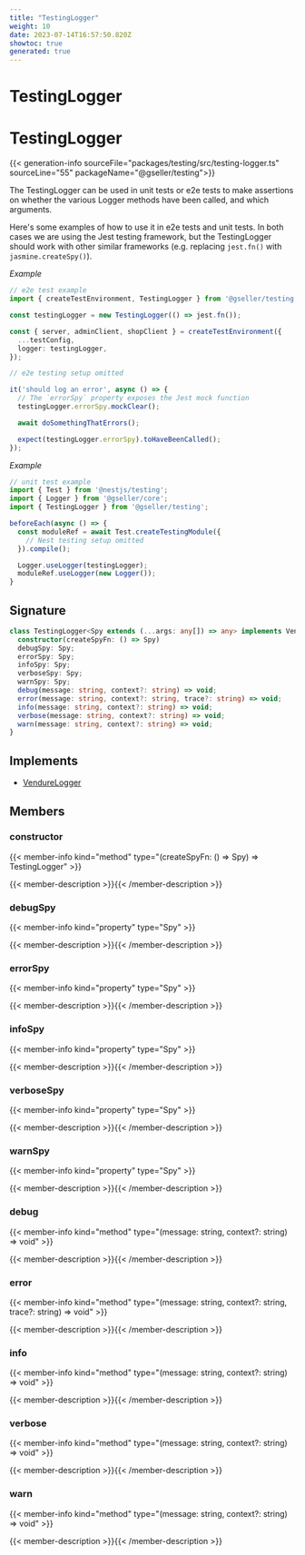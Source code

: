 ```yaml
---
title: "TestingLogger"
weight: 10
date: 2023-07-14T16:57:50.820Z
showtoc: true
generated: true
---
```

<!-- This file was generated from the Vendure source. Do not modify. Instead, re-run the "docs:build" script -->

# TestingLogger
<div class="symbol">


# TestingLogger

{{< generation-info sourceFile="packages/testing/src/testing-logger.ts" sourceLine="55" packageName="@gseller/testing">}}

The TestingLogger can be used in unit tests or e2e tests to make assertions on whether the various
Logger methods have been called, and which arguments.

Here's some examples of how to use it in e2e tests and unit tests. In both cases we are using
the Jest testing framework, but the TestingLogger should work with other similar frameworks
(e.g. replacing `jest.fn()` with `jasmine.createSpy()`).

*Example*

```TypeScript
// e2e test example
import { createTestEnvironment, TestingLogger } from '@gseller/testing';

const testingLogger = new TestingLogger(() => jest.fn());

const { server, adminClient, shopClient } = createTestEnvironment({
  ...testConfig,
  logger: testingLogger,
});

// e2e testing setup omitted

it('should log an error', async () => {
  // The `errorSpy` property exposes the Jest mock function
  testingLogger.errorSpy.mockClear();

  await doSomethingThatErrors();

  expect(testingLogger.errorSpy).toHaveBeenCalled();
});
```

*Example*

```TypeScript
// unit test example
import { Test } from '@nestjs/testing';
import { Logger } from '@gseller/core';
import { TestingLogger } from '@gseller/testing';

beforeEach(async () => {
  const moduleRef = await Test.createTestingModule({
    // Nest testing setup omitted
  }).compile();

  Logger.useLogger(testingLogger);
  moduleRef.useLogger(new Logger());
}
```

## Signature

```TypeScript
class TestingLogger<Spy extends (...args: any[]) => any> implements VendureLogger {
  constructor(createSpyFn: () => Spy)
  debugSpy: Spy;
  errorSpy: Spy;
  infoSpy: Spy;
  verboseSpy: Spy;
  warnSpy: Spy;
  debug(message: string, context?: string) => void;
  error(message: string, context?: string, trace?: string) => void;
  info(message: string, context?: string) => void;
  verbose(message: string, context?: string) => void;
  warn(message: string, context?: string) => void;
}
```
## Implements

 * <a href='/typescript-api/logger/vendure-logger#vendurelogger'>VendureLogger</a>


## Members

### constructor

{{< member-info kind="method" type="(createSpyFn: () =&#62; Spy) => TestingLogger"  >}}

{{< member-description >}}{{< /member-description >}}

### debugSpy

{{< member-info kind="property" type="Spy"  >}}

{{< member-description >}}{{< /member-description >}}

### errorSpy

{{< member-info kind="property" type="Spy"  >}}

{{< member-description >}}{{< /member-description >}}

### infoSpy

{{< member-info kind="property" type="Spy"  >}}

{{< member-description >}}{{< /member-description >}}

### verboseSpy

{{< member-info kind="property" type="Spy"  >}}

{{< member-description >}}{{< /member-description >}}

### warnSpy

{{< member-info kind="property" type="Spy"  >}}

{{< member-description >}}{{< /member-description >}}

### debug

{{< member-info kind="method" type="(message: string, context?: string) => void"  >}}

{{< member-description >}}{{< /member-description >}}

### error

{{< member-info kind="method" type="(message: string, context?: string, trace?: string) => void"  >}}

{{< member-description >}}{{< /member-description >}}

### info

{{< member-info kind="method" type="(message: string, context?: string) => void"  >}}

{{< member-description >}}{{< /member-description >}}

### verbose

{{< member-info kind="method" type="(message: string, context?: string) => void"  >}}

{{< member-description >}}{{< /member-description >}}

### warn

{{< member-info kind="method" type="(message: string, context?: string) => void"  >}}

{{< member-description >}}{{< /member-description >}}


</div>
